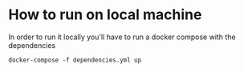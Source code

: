 # How to run on local machine

In order to run it locally you'll have to run a docker compose with the dependencies

`docker-compose -f dependencies.yml up`